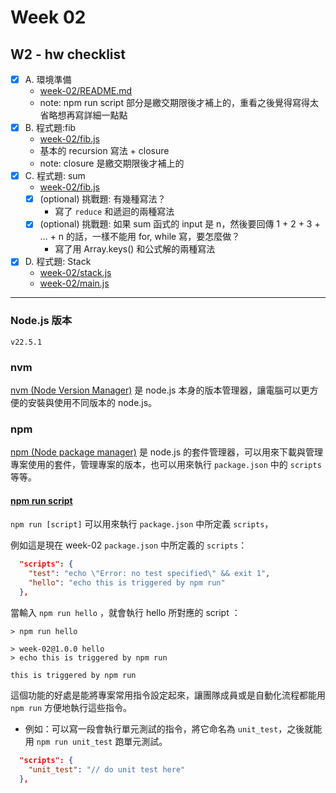# Week 02

## W2 - hw checklist

- [x] A. 環境準備 
    - [week-02/README.md](week-02/README.md)
     - note: npm run script 部分是繳交期限後才補上的，重看之後覺得寫得太省略想再寫詳細一點點
- [x] B. 程式題:fib 
    - [week-02/fib.js](week-02/fib.js)
    - 基本的 recursion 寫法 + closure 
    - note: closure 是繳交期限後才補上的
- [x] C. 程式題: sum
    - [week-02/fib.js](week-02/fib.js)
    - [x] (optional) 挑戰題: 有幾種寫法？ 
        - 寫了 `reduce` 和遞迴的兩種寫法
    - [x] (optional) 挑戰題: 如果 sum 函式的 input 是 n，然後要回傳 1 + 2 + 3 + … + n 的話，一樣不能用 for, while 寫，要怎麼做？
        - 寫了用 Array.keys() 和公式解的兩種寫法 
- [x] D. 程式題: Stack
    - [week-02/stack.js](week-02/stack.js)
    - [week-02/main.js](week-02/main.js)

---

### Node.js 版本

`v22.5.1`

### nvm

[nvm (Node Version Manager)](https://github.com/nvm-sh/nvm#install--update-script) 是 node.js 本身的版本管理器，讓電腦可以更方便的安裝與使用不同版本的 node.js。

### npm

[npm (Node package manager)](https://nodejs.org/en/learn/getting-started/an-introduction-to-the-npm-package-manager) 是 node.js 的套件管理器，可以用來下載與管理專案使用的套件，管理專案的版本，也可以用來執行 `package.json` 中的 `scripts` 等等。


#### [npm run script](https://docs.npmjs.com/cli/v10/commands/npm-run-script)
`npm run [script]` 可以用來執行 `package.json` 中所定義 `scripts`，

例如這是現在 week-02 `package.json` 中所定義的 `scripts`：
```json
  "scripts": {
    "test": "echo \"Error: no test specified\" && exit 1",
    "hello": "echo this is triggered by npm run"
  },
```
當輸入 `npm run hello` ，就會執行 hello 所對應的 script ：
```shell
> npm run hello

> week-02@1.0.0 hello
> echo this is triggered by npm run

this is triggered by npm run
```

這個功能的好處是能將專案常用指令設定起來，讓團隊成員或是自動化流程都能用 `npm run` 方便地執行這些指令。

- 例如：可以寫一段會執行單元測試的指令，將它命名為 `unit_test`，之後就能用 `npm run unit_test` 跑單元測試。
```json
  "scripts": {
    "unit_test": "// do unit test here"
  },
```